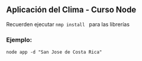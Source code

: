 ## Aplicación del Clima - Curso Node

Recuerden ejecutar ```nmp install ``` para las librerías

### Ejemplo:
```
node app -d "San Jose de Costa Rica"
```
